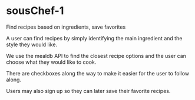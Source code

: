 # sousChef-1
Find recipes based on ingredients, save favorites

A user can find recipes by simply identifying the main ingredient and the style they would like. 

We use the mealdb API to find the closest recipe options and the user can choose what they would like to cook.

There are checkboxes along the way to make it easier for the user to follow along.

Users may also sign up so they can later save their favorite recipes. 
